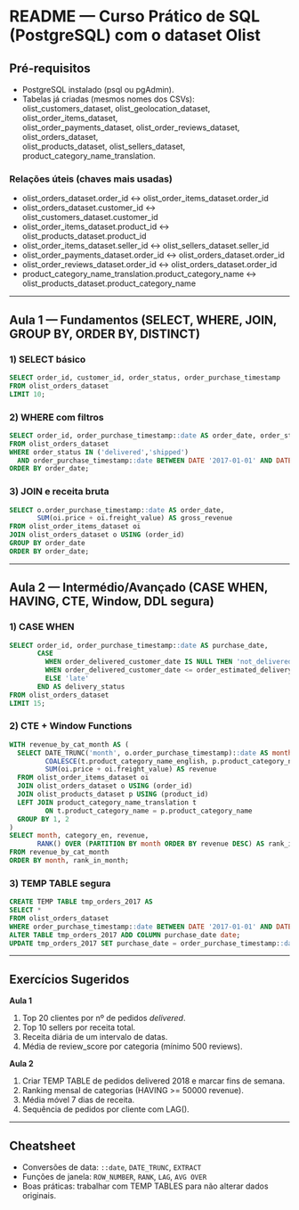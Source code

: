 

# README — Curso Prático de SQL (PostgreSQL) com o dataset Olist

## Pré‑requisitos
- PostgreSQL instalado (psql ou pgAdmin).
- Tabelas já criadas (mesmos nomes dos CSVs):  
  olist_customers_dataset, olist_geolocation_dataset, olist_order_items_dataset,  
  olist_order_payments_dataset, olist_order_reviews_dataset, olist_orders_dataset,  
  olist_products_dataset, olist_sellers_dataset, product_category_name_translation.

### Relações úteis (chaves mais usadas)
- olist_orders_dataset.order_id ↔ olist_order_items_dataset.order_id
- olist_orders_dataset.customer_id ↔ olist_customers_dataset.customer_id
- olist_order_items_dataset.product_id ↔ olist_products_dataset.product_id
- olist_order_items_dataset.seller_id ↔ olist_sellers_dataset.seller_id
- olist_order_payments_dataset.order_id ↔ olist_orders_dataset.order_id
- olist_order_reviews_dataset.order_id ↔ olist_orders_dataset.order_id
- product_category_name_translation.product_category_name ↔ olist_products_dataset.product_category_name

---

## Aula 1 — Fundamentos (SELECT, WHERE, JOIN, GROUP BY, ORDER BY, DISTINCT)
### 1) SELECT básico
```sql
SELECT order_id, customer_id, order_status, order_purchase_timestamp
FROM olist_orders_dataset
LIMIT 10;
```

### 2) WHERE com filtros
```sql
SELECT order_id, order_purchase_timestamp::date AS order_date, order_status
FROM olist_orders_dataset
WHERE order_status IN ('delivered','shipped')
  AND order_purchase_timestamp::date BETWEEN DATE '2017-01-01' AND DATE '2017-12-31'
ORDER BY order_date;
```

### 3) JOIN e receita bruta
```sql
SELECT o.order_purchase_timestamp::date AS order_date,
       SUM(oi.price + oi.freight_value) AS gross_revenue
FROM olist_order_items_dataset oi
JOIN olist_orders_dataset o USING (order_id)
GROUP BY order_date
ORDER BY order_date;
```

---

## Aula 2 — Intermédio/Avançado (CASE WHEN, HAVING, CTE, Window, DDL segura)
### 1) CASE WHEN
```sql
SELECT order_id, order_purchase_timestamp::date AS purchase_date,
       CASE
         WHEN order_delivered_customer_date IS NULL THEN 'not_delivered'
         WHEN order_delivered_customer_date <= order_estimated_delivery_date THEN 'on_time'
         ELSE 'late'
       END AS delivery_status
FROM olist_orders_dataset
LIMIT 15;
```

### 2) CTE + Window Functions
```sql
WITH revenue_by_cat_month AS (
  SELECT DATE_TRUNC('month', o.order_purchase_timestamp)::date AS month,
         COALESCE(t.product_category_name_english, p.product_category_name) AS category_en,
         SUM(oi.price + oi.freight_value) AS revenue
  FROM olist_order_items_dataset oi
  JOIN olist_orders_dataset o USING (order_id)
  JOIN olist_products_dataset p USING (product_id)
  LEFT JOIN product_category_name_translation t
         ON t.product_category_name = p.product_category_name
  GROUP BY 1, 2
)
SELECT month, category_en, revenue,
       RANK() OVER (PARTITION BY month ORDER BY revenue DESC) AS rank_in_month
FROM revenue_by_cat_month
ORDER BY month, rank_in_month;
```

### 3) TEMP TABLE segura
```sql
CREATE TEMP TABLE tmp_orders_2017 AS
SELECT *
FROM olist_orders_dataset
WHERE order_purchase_timestamp::date BETWEEN DATE '2017-01-01' AND DATE '2017-12-31';
ALTER TABLE tmp_orders_2017 ADD COLUMN purchase_date date;
UPDATE tmp_orders_2017 SET purchase_date = order_purchase_timestamp::date;
```

---

## Exercícios Sugeridos
**Aula 1**
1) Top 20 clientes por nº de pedidos *delivered*.
2) Top 10 sellers por receita total.
3) Receita diária de um intervalo de datas.
4) Média de review_score por categoria (mínimo 500 reviews).

**Aula 2**
1) Criar TEMP TABLE de pedidos delivered 2018 e marcar fins de semana.
2) Ranking mensal de categorias (HAVING >= 50000 revenue).
3) Média móvel 7 dias de receita.
4) Sequência de pedidos por cliente com LAG().

---

## Cheatsheet
- Conversões de data: `::date`, `DATE_TRUNC`, `EXTRACT`
- Funções de janela: `ROW_NUMBER`, `RANK`, `LAG`, `AVG OVER`
- Boas práticas: trabalhar com TEMP TABLES para não alterar dados originais.
